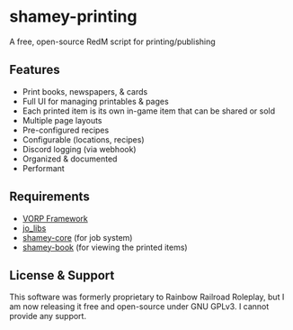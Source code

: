 # shamey-printing

A free, open-source RedM script for printing/publishing

## Features
- Print books, newspapers, & cards
- Full UI for managing printables & pages
- Each printed item is its own in-game item that can be shared or sold
- Multiple page layouts
- Pre-configured recipes
- Configurable (locations, recipes)
- Discord logging (via webhook)
- Organized & documented
- Performant

## Requirements
- [VORP Framework](https://github.com/vorpcore)
- [jo_libs](https://github.com/Jump-On-Studios/RedM-jo_libs)
- [shamey-core](https://github.com/ShameyWinehouse/shamey-core) (for job system)
- [shamey-book](https://github.com/ShameyWinehouse/shamey-book) (for viewing the printed items)

## License & Support
This software was formerly proprietary to Rainbow Railroad Roleplay, but I am now releasing it free and open-source under GNU GPLv3. I cannot provide any support.
